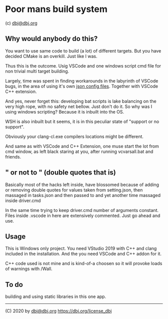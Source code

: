 
# Poor mans build system

(c) dbj@dbj.org

## Why would anybody do this?

You want to use same code to build (a lot) of different targets. But you have decided CMake is an overkill. Just like I was.

Thus this is the outcome. Usig VSCode and one windows script cmd file for non trivial multi target building.

Largely, time was spent in finding workarounds in the labyrinth of VSCode bugs, in the area of using it's own [json config files](https://github.com/microsoft/vscode/issues/47985). Together with VSCode C++ extension. 

And yes, never forget this: developing bat scripts is lake balancing on the very high rope, with no safety net bellow. Just don't do it. So why was I using windows scripting? Because it is inbuilt into the OS. 

WSH is also inbuilt but it seems, it is in this peculiar state of "support or no support".

Obviously your clang-cl.exe compilers locations might be different.

And same as with VSCode and C++ Extension, one muse start the lot from cmd window, as left black staring at you, after running vcvarsall.bat and friends.

## &quot; or not to &quot; (double quotes that is)

Basically most of the hacks left inside, have blossomed because of adding or removing double quotes for values taken from setting.json, then massaged in tasks.json and then passed to and yet another time massaged inside driver.cmd

In the same time trying to keep driver.cmd number of arguments constant. Files inside .vscode in here are extensively commented. Just go ahead and use. 

## Usage

This is Windows only project. You need VStudio 2019 with C++ and clang included in the installation. And the you need VSCode and C++ addon for it.

C++ code used is not mine and is kind-of-a choosen so it will provoke loads of warnings with /Wall.

## To do

building and using static libraries in this one app.

---
(C) 2020 by dbj@dbj.org  https://dbj.org/license_dbj 
